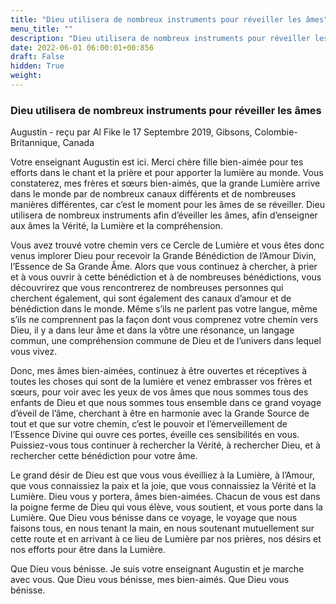 ```yaml
---
title: "Dieu utilisera de nombreux instruments pour réveiller les âmes"
menu_title: ""
description: "Dieu utilisera de nombreux instruments pour réveiller les âmes"
date: 2022-06-01 06:00:01+00:856
draft: False
hidden: True
weight:
---
```

### Dieu utilisera de nombreux instruments pour réveiller les âmes

Augustin - reçu par Al Fike le 17 Septembre 2019, Gibsons, Colombie-Britannique, Canada

Votre enseignant Augustin est ici. Merci chère fille bien-aimée pour tes efforts dans le chant et la prière et pour apporter la lumière au monde. Vous constaterez, mes frères et sœurs bien-aimés, que la grande Lumière arrive dans le monde par de nombreux canaux différents et de nombreuses manières différentes, car c’est le moment pour les âmes de se réveiller. Dieu utilisera de nombreux instruments afin d’éveiller les âmes, afin d’enseigner aux âmes la Vérité, la Lumière et la compréhension.

Vous avez trouvé votre chemin vers ce Cercle de Lumière et vous êtes donc venus implorer Dieu pour recevoir la Grande Bénédiction de l’Amour Divin, l’Essence de Sa Grande Âme. Alors que vous continuez à chercher, à prier et à vous ouvrir à cette bénédiction et à de nombreuses bénédictions, vous découvrirez que vous rencontrerez de nombreuses personnes qui cherchent également, qui sont également des canaux d’amour et de bénédiction dans le monde. Même s’ils ne parlent pas votre langue, même s’ils ne comprennent pas la façon dont vous comprenez votre chemin vers Dieu, il y a dans leur âme et dans la vôtre une résonance, un langage commun, une compréhension commune de Dieu et de l’univers dans lequel vous vivez.

Donc, mes âmes bien-aimées, continuez à être ouvertes et réceptives à toutes les choses qui sont de la lumière et venez embrasser vos frères et sœurs, pour voir avec les yeux de vos âmes que nous sommes tous des enfants de Dieu et que nous sommes tous ensemble dans ce grand voyage d’éveil de l’âme, cherchant à être en harmonie avec la Grande Source de tout et que sur votre chemin, c’est le pouvoir et l’émerveillement de l’Essence Divine qui ouvre ces portes, éveille ces sensibilités en vous. Puissiez-vous tous continuer à rechercher la Vérité, à rechercher Dieu, et à rechercher cette bénédiction pour votre âme.

Le grand désir de Dieu est que vous vous éveilliez à la Lumière, à l’Amour, que vous connaissiez la paix et la joie, que vous connaissiez la Vérité et la Lumière. Dieu vous y portera, âmes bien-aimées. Chacun de vous est dans la poigne ferme de Dieu qui vous élève, vous soutient, et vous porte dans la Lumière. Que Dieu vous bénisse dans ce voyage, le voyage que nous faisons tous, en nous tenant la main, en nous soutenant mutuellement sur cette route et en arrivant à ce lieu de Lumière par nos prières, nos désirs et nos efforts pour être dans la Lumière.

Que Dieu vous bénisse. Je suis votre enseignant Augustin et je marche avec vous. Que Dieu vous bénisse, mes bien-aimés. Que Dieu vous bénisse.



